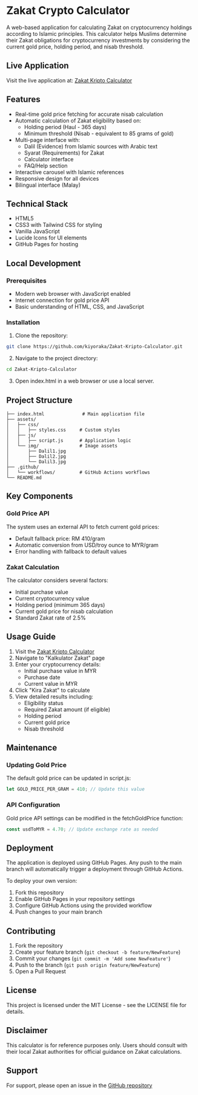 # Zakat Crypto Calculator

A web-based application for calculating Zakat on cryptocurrency holdings according to Islamic principles. This calculator helps Muslims determine their Zakat obligations for cryptocurrency investments by considering the current gold price, holding period, and nisab threshold.

## Live Application

Visit the live application at: [Zakat Kripto Calculator](https://kiyoraka.github.io/Zakat-Kripto-Calculator/)

## Features

- Real-time gold price fetching for accurate nisab calculation
- Automatic calculation of Zakat eligibility based on:
  - Holding period (Haul - 365 days)
  - Minimum threshold (Nisab - equivalent to 85 grams of gold)
- Multi-page interface with:
  - Dalil (Evidence) from Islamic sources with Arabic text
  - Syarat (Requirements) for Zakat
  - Calculator interface
  - FAQ/Help section
- Interactive carousel with Islamic references
- Responsive design for all devices
- Bilingual interface (Malay)

## Technical Stack

- HTML5
- CSS3 with Tailwind CSS for styling
- Vanilla JavaScript
- Lucide Icons for UI elements
- GitHub Pages for hosting

## Local Development

### Prerequisites

- Modern web browser with JavaScript enabled
- Internet connection for gold price API
- Basic understanding of HTML, CSS, and JavaScript

### Installation

1. Clone the repository:
```bash
git clone https://github.com/kiyoraka/Zakat-Kripto-Calculator.git
```

2. Navigate to the project directory:
```bash
cd Zakat-Kripto-Calculator
```

3. Open index.html in a web browser or use a local server.

## Project Structure

```
├── index.html              # Main application file
├── assets/
│   ├── css/
│   │   ├── styles.css     # Custom styles
│   ├── js/
│   │   ├── script.js      # Application logic
│   └── img/               # Image assets
│       ├── Dalil1.jpg
│       ├── Dalil2.jpg
│       └── Dalil3.jpg
├── .github/
│   └── workflows/         # GitHub Actions workflows
└── README.md
```

## Key Components

### Gold Price API

The system uses an external API to fetch current gold prices:
- Default fallback price: RM 410/gram
- Automatic conversion from USD/troy ounce to MYR/gram
- Error handling with fallback to default values

### Zakat Calculation

The calculator considers several factors:
- Initial purchase value
- Current cryptocurrency value
- Holding period (minimum 365 days)
- Current gold price for nisab calculation
- Standard Zakat rate of 2.5%

## Usage Guide

1. Visit the [Zakat Kripto Calculator](https://kiyoraka.github.io/Zakat-Kripto-Calculator/)
2. Navigate to "Kalkulator Zakat" page
3. Enter your cryptocurrency details:
   - Initial purchase value in MYR
   - Purchase date
   - Current value in MYR
4. Click "Kira Zakat" to calculate
5. View detailed results including:
   - Eligibility status
   - Required Zakat amount (if eligible)
   - Holding period
   - Current gold price
   - Nisab threshold

## Maintenance

### Updating Gold Price

The default gold price can be updated in script.js:
```javascript
let GOLD_PRICE_PER_GRAM = 410; // Update this value
```

### API Configuration

Gold price API settings can be modified in the fetchGoldPrice function:
```javascript
const usdToMYR = 4.70; // Update exchange rate as needed
```

## Deployment

The application is deployed using GitHub Pages. Any push to the main branch will automatically trigger a deployment through GitHub Actions.

To deploy your own version:
1. Fork this repository
2. Enable GitHub Pages in your repository settings
3. Configure GitHub Actions using the provided workflow
4. Push changes to your main branch

## Contributing

1. Fork the repository
2. Create your feature branch (`git checkout -b feature/NewFeature`)
3. Commit your changes (`git commit -m 'Add some NewFeature'`)
4. Push to the branch (`git push origin feature/NewFeature`)
5. Open a Pull Request

## License

This project is licensed under the MIT License - see the LICENSE file for details.

## Disclaimer

This calculator is for reference purposes only. Users should consult with their local Zakat authorities for official guidance on Zakat calculations.

## Support

For support, please open an issue in the [GitHub repository](https://github.com/kiyoraka/Zakat-Kripto-Calculator/issues)


